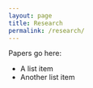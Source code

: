 ```yaml
---
layout: page
title: Research
permalink: /research/
---
```


Papers go here:

* A list item
* Another list item
